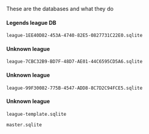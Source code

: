 These are the databases and what they do

#### Legends league DB

`league-1EE40D82-453A-4740-82E5-0827731C22E0.sqlite`

#### Unknown league

`league-7CBC32B9-BD7F-48D7-AE01-44C6595CD5A6.sqlite`

#### Unknown league

`league-99F30082-775B-4547-ADD8-8C7D2C94FCE5.sqlite`

#### Unknown league

`league-template.sqlite`

`master.sqlite`
